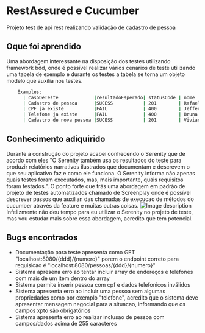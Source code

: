 # RestAssured e Cucumber

Projeto test de api rest realizando validação de cadastro de pessoa 

## Oque foi aprendido

Uma abordagem interessante na disposição dos testes utilizando framework bdd, onde é possível realizar vários cenários de teste utilizando uma tabela de exemplo e durante os testes a tabela se torna um objeto modelo que auxilia nos testes.

```bash
    Examples:                                                                     
      | casoDeTeste             |resultadoEsperado| statusCode | nome             
      | Cadastro de pessoa      |SUCESS           | 201        | Rafael Teixeira  
      | CPF ja existe           |FAIL             | 400        | Jefferson Bruno  
      | Telefone ja existe      |FAIL             | 400        | Bruna Carvalho   
      | Cadastro de nova pessoa |SUCESS           | 201        | Vivian Azevedo   
```

## Conhecimento adiquirido

Durante a construção do projeto acabei conhecendo o Serenity que de acordo com eles "O Serenity também usa os resultados do teste para produzir relatórios narrativos ilustrados que documentam e descrevem o que seu aplicativo faz e como ele funciona. O Serenity informa não apenas quais testes foram executados, mas, mais importante, quais requisitos foram testados.". O ponto forte que trás uma abordagem em padrão de projeto de testes automatizados chamado de Screenplay onde é possível descrever passos que auxilian das chamadas de execucao de métodos do cucumber através da feature e muitas outras coisas.
![Image description](http://serenity-bdd.info/docs/articles/images/screenplay.png)
Infelizmente não deu tempo para eu utilizar o Serenity no projeto de teste, mas vou estudar mais sobre essa abordagem, acredito que tem potencial.

## Bugs encontrados

- Documentação para teste apresenta como GET "localhost:8080/{ddd}/{numero}" porem o endpoint correto para requisicao é "localhost:8080/pessoas/{ddd}/{numero}"
- Sistema apresena erro ao tentar incluir array de endereços e telefones com mais de um item dentro do array
- Sistema permite inserir pessoa com cpf e dados telefonicos inválidos
- Sistema apresenta erro ao incluir uma pessoa sem algumas propriedades como por exemplo "telefone", acredito que o sistema deve apresentar mensagem negocial para a situacao, informando que os campos xpto são obrigatórios
- Sistema apresenta erro ao realizar inclusao de pessoa com campos/dados acima de 255 caracteres

